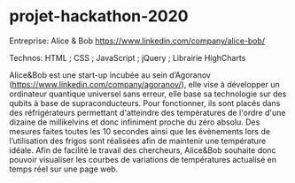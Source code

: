# projet-hackathon-2020
Entreprise: Alice & Bob https://www.linkedin.com/company/alice-bob/

Technos: HTML ; CSS ; JavaScript ; jQuery ; Librairie HighCharts

Alice&Bob est une start-up incubée au sein d’Agoranov (https://www.linkedin.com/company/agoranov/), elle vise à développer un ordinateur quantique universel sans erreur, elle base sa technologie sur des qubits à base de supraconducteurs. Pour fonctionner, ils sont placés dans des réfrigérateurs permettant d'atteindre des températures de l'ordre d'une dizaine de millikelvins et donc infiniment proche du zéro absolu. Des mesures faites toutes les 10 secondes ainsi que les évènements lors de l’utilisation des frigos sont réalisées afin de maintenir une température idéale. 
Afin de facilité le travail des chercheurs, Alice&Bob souhaite donc pouvoir visualiser les courbes de variations de températures actualisé en temps réel sur une page web.
